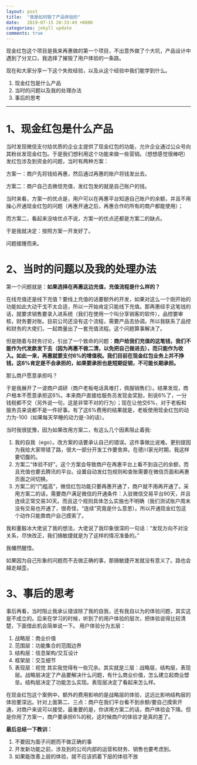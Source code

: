 ```yaml
---
layout: post
title:  "我是如何毁了产品体验的"
date:   2019-07-15 20:33:49 +0800
categories: jekyll update
comments: true
---
```


现金红包这个项目是我来再惠做的第一个项目，不出意外做了个大坑，产品设计中遇到了分叉口，我选择了摧毁了用户体验的一条路。

现在和大家分享一下这个失败经验，以及从这个经验中我们能学到什么。

1. 现金红包是什么产品
2. 当时的问题以及我的处理办法
3. 事后的思考

---
# 1、现金红包是什么产品

当时发现微信支付给优质的企业主提供了现金红包的功能，允许企业通过公众号向其粉丝发现金红包。于是我们想利用这个功能来做一些营销。（想想感觉很棒吧）
发红包涉及到资金的问题，当时有两种方案：

方案一：商户先将钱给再惠，然后通过再惠的账户将钱发出去。

方案二：商户自己去微信充值，发红包发的就是自己账户的钱。

当时来看，方案一的优点是，用户可以在再惠平台知道自己账户的余额，并且不用操心开通现金红包的问题（再惠开通之后，再惠合作的所有的商户都能使用）；

而方案二，看起来没啥优点不说，方案一的优点还都是方案二的缺点。

于是我就决定：按照方案一开发好了。

问题接踵而来。

# 2、当时的问题以及我的处理办法

第一个问题就是：**如果选择在再惠这边充值，充值流程是什么样的？**

在线充值还是线下充值？要线上充值的话要额外的开发，如果对这么一个刚开始的功能如此大动干戈不太合适，所以一开始肯定只能线下充值。那再惠经手这笔钱的话，就要求销售要录入进系统（我们在使用一个叫分享销客的软件），品控要审核，财务要对账。目前公司还没有这个流程，需要产品去协调。所以我联系了品控和财务的大佬们，一起商量出了一套充值流程。这个问题算事解决了。

但是随着与财务讨论，引出了一个致命的问题：**商户给我们充值的这笔钱，我们不能作为代发款发下去（因为再惠不做二清，以免把自己做进去），而只能作为收入。如此一来，再惠就要支付6%的增值税。我们目前在现金红包业务上并不挣钱，这6%肯定是不会承担的，如果要承担也是短期促销，不可能长期承担。**

那么商户愿意承担吗？

于是我展开了一波商户调研（商户老板电话真难打，佩服销售们）。结果发现，商户根本不愿意承担这6%。本来商户直接给服务员发现金奖励，别说6%了，一分钱税都不交（另外说一句，这是非常不对的行为）；现在让他交6%，对于老板和服务员来说都不是一件好事。有了这6%费用的结果就是，老板使用现金红包的动力为-100（如果每天早睡的动力是-3的话）。

当时我很犹豫，因为如果改用方案二，有这么几个因素阻止着我:
1. 我的自我（ego）。改方案的话要承认自己的错误。这件事做比说难。更别提因为我给大家带错了路，很大一部分开发工作要舍弃。在德川家光时期，我这样要切腹的。
2. 方案二“体验不好”。这个方案会导致商户在再惠平台上看不到自己的余额，而且充值也要去腾讯的平台。设置自动发红包规则和查账需要在微信页面和再惠页面之间切换。
3. 方案二的“门槛高”，微信红包功能只要再惠开通了，商户就不用再开通了。采用方案二的话，需要商户满足微信的开通条件：入驻微信交易平台90天，并且连续正常交易30天。而且这个规则具体怎么实施也不明确（我们测试账户周末没有交易也开通了，很奇怪，“连续”究竟是什么意思）。所以开通现金红包这个动作只能靠商户自己摸索了。

我和董毅冰大佬说了我的想法，大佬说了我印象很深的一句话：“发现方向不对没关系，尽快改正，我们搞敏捷就是为了这样的情况准备的。”

我幡然醒悟。

如果因为自己形象的问题而不去做正确的事，那搞敏捷开发就没有意义了。路也会越走越歪。

# 3、事后的思考
事后再看，当时阻止我承认错误除了我的自我，还有我自以为的体验问题，其实这是不成立的。后来在学习的时候，听到了的用户体验的层次，把体验说得比较清楚，下面借此机会简单说一下。
用户体验分为五层：
1. 战略层：商业价值
2. 范围层：功能集合的范围边界
3. 结构层：信息架构/交互设计
4. 框架层：交互细节
5. 表现层：视觉
其实我觉得有一些冗余。其实就是三层：战略层，结构层，表现层。战略层决定了产品要解决什么问题，有什么商业价值，怎么建立起商业壁垒。结构层决定了功能怎么实现。表现层决定了看起来怎么样。

在现金红包这个案例中，额外的费用影响的是战略层的体验，这远比影响结构层的体验要深远。针对上面第二、三点：商户在我们平台看不到余额/要自己摸索开通，对商户来说可以接受。最重要的是，你讲用方案二的话，商户体验会下降。但是你用了方案一，商户要承担6%的税，这时候商户的体验才是真的差了。

**最后总结一下教训：**

1. 不要因为面子问题而不做正确的事
2. 开发新功能之前，涉及到的公司内部的运营和财务、销售也要考虑到。
3. 如果能改善上层的体验，就不应该抓着下层的体验不放
